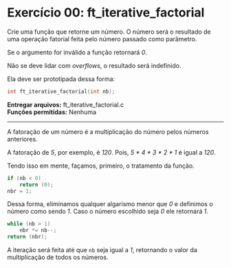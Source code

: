 # Exercício 00: ft_iterative_factorial

Crie uma função que retorne um número. O número será o resultado de uma operação fatorial feita pelo número passado como parâmetro.

Se o argumento for inválido a função retornará _0_.

Não se deve lidar com _overflows_, o resultado será indefinido.

Ela deve ser prototipada dessa forma:

```c
int ft_iterative_factorial(int nb);
```

**Entregar arquivos:** ft_iterative_factorial.c<br>
**Funções permitidas:** Nenhuma

---

A fatoração de um número é a multiplicação do número pelos números anteriores.

A fatoração de _5_, por exemplo, é _120_. Pois, _5 * 4 * 3 * 2 * 1_ é igual a _120_.

Tendo isso em mente, façamos, primeiro, o tratamento da função.

```c
if (nb < 0)
    return (0);
nbr = 1;
```

Dessa forma, eliminamos qualquer algarismo menor que _0_ e definimos o número como sendo _1_. Caso o número escolhido seja _0_ ele retornará _1_.

```c
while (nb > 1)
    nbr *= nb--;
return (nbr);
```

A iteração será feita até que `nb` seja igual a _1_, retornando o valor da multiplicação de todos os números.
